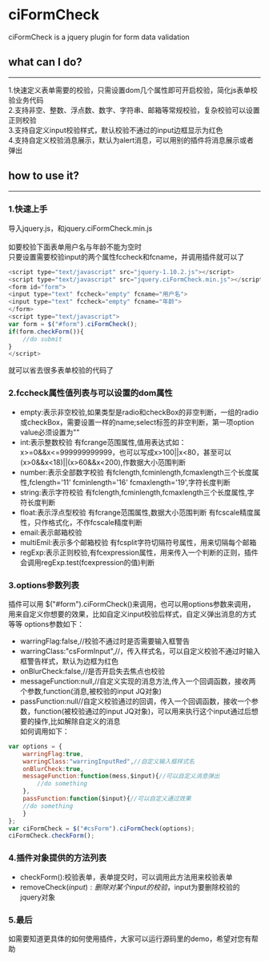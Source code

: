 # ciFormCheck
ciFormCheck is a jquery plugin for form data validation

## what can I do?
--------------
1.快速定义表单需要的校验，只需设置dom几个属性即可开启校验，简化js表单校验业务代码<br/>
2.支持非空、整数、浮点数、数字、字符串、邮箱等常规校验，复杂校验可以设置正则校验<br/>
3.支持自定义input校验样式，默认校验不通过的input边框显示为红色<br/>
4.支持自定义校验消息展示，默认为alert消息，可以用别的插件将消息展示或者弹出<br/>

## how to use it?
--------------
### 1.快速上手
导入jquery.js，和jquery.ciFormCheck.min.js<br/><br/>
如要校验下面表单用户名与年龄不能为空时<br/>
只要设置需要校验input的两个属性fccheck和fcname，并调用插件就可以了<br/>
```javascript
<script type="text/javascript" src="jquery-1.10.2.js"></script>
<script type="text/javascript" src="jquery.ciFormCheck.min.js"></script>
<form id="form">
<input type="text" fccheck="empty" fcname="用户名">
<input type="text" fccheck="empty" fcname="年龄">
</form>
<script type="text/javascript">
var form = $("#form").ciFormCheck();
if(form.checkForm()){
	//do submit
}
</script>
```

就可以省去很多表单校验的代码了

### 2.fccheck属性值列表与可以设置的dom属性
* empty:表示非空校验,如果类型是radio和checkBox的非空判断，一组的radio或checkBox，需要设置一样的name;select标签的非空判断，第一项option value必须设置为""<br/>
* int:表示整数校验 有fcrange范围属性,值用表达式如：x>=0&&x<=999999999999，也可以写成x>100||x<80，甚至可以(x>0&&x<18)||(x>60&&x<200),作数据大小范围判断<br/>
* number:表示全部数字校验 有fclength,fcminlength,fcmaxlength三个长度属性,fclength='11' fcminlength='16' fcmaxlength='19',字符长度判断<br/>
* string:表示字符校验 有fclength,fcminlength,fcmaxlength三个长度属性,字符长度判断<br/>
* float:表示浮点型校验 有fcrange范围属性,数据大小范围判断 有fcscale精度属性，只作格式化，不作fcscale精度判断<br/>
* email:表示邮箱校验<br/>
* multiEmil:表示多个邮箱校验 有fcsplit字符切隔符号属性，用来切隔每个邮箱<br/>
* regExp:表示正则校验,有fcexpression属性，用来传入一个判断的正则，插件会调用regExp.test(fcexpression的值)判断<br/>

### 3.options参数列表
插件可以用 $("#form").ciFormCheck()来调用，也可以用options参数来调用，用来自定义你想要的效果，比如自定义input校验后样式，自定义弹出消息的方式等等
options参数如下：
* warringFlag:false,//校验不通过时是否需要输入框警告<br/>
* warringClass:"csFormInput",//，传入样式名，可以自定义校验不通过时输入框警告样式，默认为边框为红色<br/>
* onBlurCheck:false,//是否开启失去焦点也校验<br/>
* messageFunction:null,//自定义实现的消息方法,传入一个回调函数，接收两个参数,function(消息,被校验的input JQ对象)<br/>
* passFunction:null//自定义校验通过的回调，传入一个回调函数，接收一个参数，function(被校验通过的input JQ对象)，可以用来执行这个input通过后想要的操作,比如解除自定义的消息<br/>
如何调用如下：
```javascript
var options = {
    warringFlag:true,
    warringClass:"warringInputRed",//自定义输入框样式名
    onBlurCheck:true,
    messageFunction:function(mess,$input){//可以自定义消息弹出
        //do something
    },
    passFunction:function($input){//可以自定义通过效果
	//do something
    }
};
var ciFormCheck = $("#csForm").ciFormCheck(options);
ciFormCheck.checkForm();
```
### 4.插件对象提供的方法列表
* checkForm():校验表单，表单提交时，可以调用此方法用来校验表单
* removeCheck($input):删除对某个input的校验，$input为要删除校验的jquery对象

### 5.最后
如需要知道更具体的如何使用插件，大家可以运行源码里的demo，希望对您有帮助

